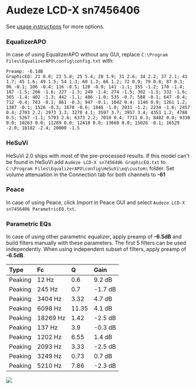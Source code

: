 # Audeze LCD-X sn7456406
See [usage instructions](https://github.com/jaakkopasanen/AutoEq#usage) for more options.

### EqualizerAPO
In case of using EqualizerAPO without any GUI, replace `C:\Program Files\EqualizerAPO\config\config.txt`
with:
```
Preamp: -6.1dB
GraphicEQ: 21 0.0; 23 5.8; 25 5.4; 28 3.9; 31 2.6; 34 2.2; 37 2.1; 41 1.7; 45 1.6; 49 1.5; 54 1.3; 60 1.3; 66 1.2; 72 0.9; 79 0.8; 87 0.3; 96 -0.1; 106 -0.4; 116 -0.5; 128 -0.9; 141 -1.1; 155 -1.2; 170 -1.4; 187 -1.5; 206 -1.6; 227 -1.3; 249 -1.4; 274 -1.5; 302 -1.5; 332 -1.6; 365 -1.4; 402 -1.3; 442 -1.1; 486 -1.0; 535 -0.7; 588 -0.1; 647 -0.4; 712 -0.4; 783 -0.1; 861 -0.3; 947 -0.1; 1042 0.4; 1146 0.9; 1261 1.2; 1387 -0.1; 1526 -0.3; 1678 -0.6; 1846 -1.0; 2031 -1.2; 2234 -1.6; 2457 0.4; 2703 2.2; 2973 3.3; 3270 4.1; 3597 3.7; 3957 3.4; 4353 1.2; 4788 0.5; 5267 -1.1; 5793 2.6; 6373 2.2; 7010 0.4; 7711 0.3; 8482 0.0; 9330 0.0; 10263 0.0; 11289 0.0; 12418 0.0; 13660 0.0; 15026 -0.1; 16529 -2.0; 18182 -2.4; 20000 -1.5
```

### HeSuVi
HeSuVi 2.0 ships with most of the pre-processed results. If this model can't be found in HeSuVi add
`Audeze LCD-X sn7456406 GraphicEQ.txt` to `C:\Program Files\EqualizerAPO\config\HeSuVi\eq\custom\` folder.
Set volume attenuation in the Connection tab for both channels to **-61**

### Peace
In case of using Peace, click *Import* in Peace GUI and select `Audeze LCD-X sn7456406 ParametricEQ.txt`.

### Parametric EQs
In case of using other parametric equalizer, apply preamp of **-6.5dB** and build filters manually
with these parameters. The first 5 filters can be used independently.
When using independent subset of filters, apply preamp of **-6.5dB**.

| Type    | Fc       |     Q | Gain    |
|:--------|:---------|:------|:--------|
| Peaking | 12 Hz    |  0.6  | 9.2 dB  |
| Peaking | 245 Hz   |  0.7  | -1.7 dB |
| Peaking | 3404 Hz  |  3.32 | 4.7 dB  |
| Peaking | 6098 Hz  | 11.35 | 4.1 dB  |
| Peaking | 18269 Hz |  1.42 | -2.5 dB |
| Peaking | 137 Hz   |  3.9  | -0.3 dB |
| Peaking | 1202 Hz  |  6.55 | 1.4 dB  |
| Peaking | 2093 Hz  |  3.33 | -2.5 dB |
| Peaking | 3249 Hz  |  0.73 | 0.7 dB  |
| Peaking | 5210 Hz  |  7.86 | -2.3 dB |

![](https://raw.githubusercontent.com/jaakkopasanen/AutoEq/master/results/innerfidelity/sbaf-serious/Audeze%20LCD-X%20sn7456406/Audeze%20LCD-X%20sn7456406.png)